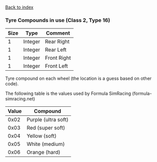 [Back to index](index.md)

### Tyre Compounds in use (Class 2, Type 16)

Size|Type|Comment
-|-|-
1|Integer|Rear Right
1|Integer|Rear Left
1|Integer|Front Right
1|Integer|Front Left

Tyre compound on each wheel (the location is a guess based on other code).

The following table is the values used by Formula SimRacing (formula-simracing.net)

Value|Compound
-|-
0x02|Purple (ultra soft)
0x03|Red (super soft)
0x04|Yellow (soft)
0x05|White (medium)
0x06|Orange (hard)
